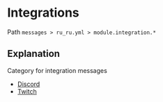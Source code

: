 # Integrations
Path `messages > ru_ru.yml > module.integration.*`

## Explanation
Category for integration messages
- [Discord](/en/messages/ru_ru/module/integration/discord/)
- [Twitch](/en/messages/ru_ru/module/integration/twitch/)